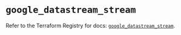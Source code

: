# `google_datastream_stream`

Refer to the Terraform Registry for docs: [`google_datastream_stream`](https://registry.terraform.io/providers/hashicorp/google/6.13.0/docs/resources/datastream_stream).

